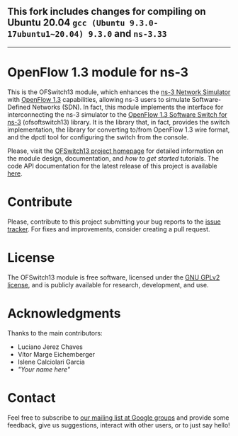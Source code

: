 ## This fork includes changes for compiling on Ubuntu 20.04 `gcc (Ubuntu 9.3.0-17ubuntu1~20.04) 9.3.0` and `ns-3.33`



---

# OpenFlow 1.3 module for ns-3 #
This is the OFSwitch13 module, which enhances the [ns-3 Network Simulator][ns-3] with [OpenFlow 1.3][ofp13] capabilities, allowing ns-3 users to simulate Software-Defined Networks (SDN). 
In fact, this module implements the interface for interconnecting the ns-3 simulator to the [OpenFlow 1.3 Software Switch for ns-3][ofs13] (ofsoftswitch13) library. It is the library that, in fact, provides the switch implementation, the library for converting to/from OpenFlow 1.3 wire format, and the dpctl tool for configuring the switch from the console.

Please, visit the [OFSwitch13 project homepage][project] for detailed information on the module design, documentation, and *how to get started* tutorials. The code API documentation for the latest release of this project is available [here][apidoc].

# Contribute #
Please, contribute to this project submitting your bug reports to the [issue tracker][issues]. For fixes and improvements, consider creating a pull request.

# License #
The OFSwitch13 module is free software, licensed under the [GNU GPLv2 license][gpl], and is publicly available for research, development, and use.

# Acknowledgments #
Thanks to the main contributors:

* Luciano Jerez Chaves
* Vítor Marge Eichemberger
* Islene Calciolari Garcia
* *"Your name here"*

# Contact #
Feel free to subscribe to [our mailing list at Google groups][group] and provide some feedback, give us suggestions, interact with other users, or to just say hello!

[ns-3]: https://www.nsnam.org
[ofp13]: https://www.opennetworking.org/sdn-resources/technical-library
[ofs13]: https://github.com/ljerezchaves/ofsoftswitch13
[project]: http://www.lrc.ic.unicamp.br/ofswitch13/
[apidoc]: http://www.lrc.ic.unicamp.br/ofswitch13/doc/html/index.html
[issues]: https://github.com/ljerezchaves/ofswitch13-module/issues
[gpl]: http://www.gnu.org/copyleft/gpl.html
[group]: https://groups.google.com/forum/#!forum/ofswitch13-users

